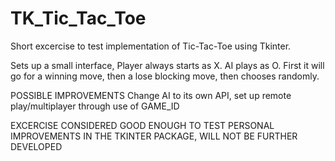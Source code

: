 # TK_Tic_Tac_Toe
Short excercise to test implementation of Tic-Tac-Toe using Tkinter.

Sets up a small interface, Player always starts as X. AI plays as O. First it will go for a winning move, then a lose blocking move, then chooses randomly.

POSSIBLE IMPROVEMENTS
Change AI to its own API, set up remote play/multiplayer through use of GAME_ID

EXCERCISE CONSIDERED GOOD ENOUGH TO TEST PERSONAL IMPROVEMENTS IN THE TKINTER PACKAGE, WILL NOT BE FURTHER DEVELOPED
